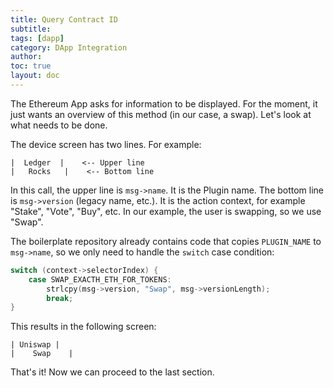 ```yaml
---
title: Query Contract ID
subtitle:
tags: [dapp]
category: DApp Integration
author:
toc: true
layout: doc
---
```


The Ethereum App asks for information to be displayed. For the moment, it just wants an overview of this method (in our case, a swap). Let's look at what needs to be done.

The device screen has two lines. For example:
```
|  Ledger  |    <-- Upper line
|   Rocks   |    <-- Bottom line
```

In this call, the upper line is `msg->name`. It is the Plugin name.
The bottom line is `msg->version` (legacy name, etc.). It is the action context, for example "Stake", "Vote", "Buy", etc. In our example, the user is swapping, so we use "Swap".

The boilerplate repository already contains code that copies `PLUGIN_NAME` to `msg->name`, so we only need to handle the `switch` case condition:
```c
switch (context->selectorIndex) {
    case SWAP_EXACTH_ETH_FOR_TOKENS:
        strlcpy(msg->version, "Swap", msg->versionLength);
        break;
}
```

This results in the following screen:
```
| Uniswap |
|    Swap    |
```

That's it! Now we can proceed to the last section.
